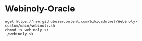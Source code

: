 # Webinoly-Oracle
```
wget https://raw.githubusercontent.com/bibicadotnet/Webinoly-custom/main/webinoly.sh
chmod +x webinoly.sh
./webinoly.sh
```
